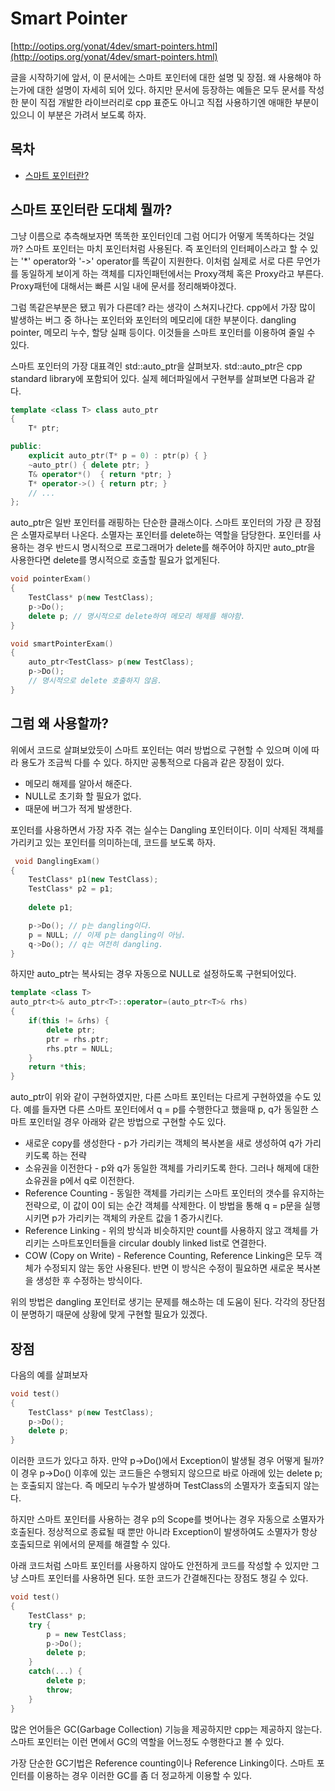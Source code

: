 # Smart Pointer

[http://ootips.org/yonat/4dev/smart-pointers.html](http://ootips.org/yonat/4dev/smart-pointers.html)

글을 시작하기에 앞서, 이 문서에는 스마트 포인터에 대한 설명 및 장점. 왜 사용해야 하는가에 대한 설명이 자세히 되어 있다. 하지만 문서에 등장하는 예들은 모두 문서를 작성한 분이 직접 개발한 라이브러리로 cpp 표준도 아니고 직접 사용하기엔 애매한 부분이 있으니 이 부분은 가려서 보도록 하자.

## 목차
* [스마트 포인터란?](https://github.com/nois0720/TIL/blob/master/cpp/smart-pointer.md#스마트-포인터란-도대체-뭘까)

## 스마트 포인터란 도대체 뭘까?

그냥 이름으로 추측해보자면 똑똑한 포인터인데 그럼 어디가 어떻게 똑똑하다는 것일까? 스마트 포인터는 마치 포인터처럼 사용된다. 즉 포인터의 인터페이스라고 할 수 있는 '*' operator와 '->' operator를 똑같이 지원한다. 이처럼 실제로 서로 다른 무언가를 동일하게 보이게 하는 객체를 디자인패턴에서는 Proxy객체 혹은 Proxy라고 부른다. Proxy패턴에 대해서는 빠른 시일 내에 문서를 정리해봐야겠다.

그럼 똑같은부분은 됐고 뭐가 다른데? 라는 생각이 스쳐지나간다. cpp에서 가장 많이 발생하는 버그 중 하나는 포인터와 포인터의 메모리에 대한 부분이다. dangling pointer, 메모리 누수, 할당 실패 등이다. 이것들을 스마트 포인터를 이용하여 줄일 수 있다.

스마트 포인터의 가장 대표격인 std::auto_ptr을 살펴보자. std::auto_ptr은 cpp standard library에 포함되어 있다. 실제 헤더파일에서 구현부를 살펴보면 다음과 같다.

```cpp
template <class T> class auto_ptr
{
	T* ptr;

public:
	explicit auto_ptr(T* p = 0) : ptr(p) { }
	~auto_ptr()	{ delete ptr; }
	T& operator*()	{ return *ptr; }
	T* operator->()	{ return ptr; }
	// ...
};
```

auto_ptr은 일반 포인터를 래핑하는 단순한 클래스이다. 스마트 포인터의 가장 큰 장점은 소멸자로부터 나온다. 소멸자는 포인터를 delete하는 역할을 담당한다. 포인터를 사용하는 경우 반드시 명시적으로 프로그래머가 delete를 해주어야 하지만 auto_ptr을 사용한다면 delete를 명시적으로 호출할 필요가 없게된다.

```cpp
void pointerExam()
{
	TestClass* p(new TestClass);
	p->Do();
	delete p; // 명시적으로 delete하여 메모리 해제를 해야함.
}

void smartPointerExam()
{
	auto_ptr<TestClass> p(new TestClass);
	p->Do();
	// 명시적으로 delete 호출하지 않음.
}
```

## 그럼 왜 사용할까?

위에서 코드로 살펴보았듯이 스마트 포인터는 여러 방법으로 구현할 수 있으며 이에 따라 용도가 조금씩 다를 수 있다. 하지만 공통적으로 다음과 같은 장점이 있다.

* 메모리 해제를 알아서 해준다.
* NULL로 초기화 할 필요가 없다.
* 때문에 버그가 적게 발생한다.

포인터를 사용하면서 가장 자주 겪는 실수는 Dangling 포인터이다. 이미 삭제된 객체를 가리키고 있는 포인터를 의미하는데, 코드를 보도록 하자.

```cpp
 void DanglingExam()
{
	TestClass* p1(new TestClass);
	TestClass* p2 = p1;
	
	delete p1;

	p->Do(); // p는 dangling이다.
	p = NULL; // 이제 p는 dangling이 아님.
	q->Do(); // q는 여전히 dangling.
}
```

하지만 auto_ptr는 복사되는 경우 자동으로 NULL로 설정하도록 구현되어있다.

```cpp
template <class T>
auto_ptr<t>& auto_ptr<T>::operator=(auto_ptr<T>& rhs)
{
	if(this != &rhs) {
		delete ptr;
		ptr = rhs.ptr;
		rhs.ptr = NULL;
	}
	return *this;
}
```

auto_ptr이 위와 같이 구현하였지만, 다른 스마트 포인터는 다르게 구현하였을 수도 있다. 예를 들자면 다른 스마트 포인터에서 q = p를 수행한다고 했을때 p, q가 동일한 스마트 포인터일 경우 아래와 같은 방법으로 구현할 수도 있다.

* 새로운 copy를 생성한다 - p가 가리키는 객체의 복사본을 새로 생성하여 q가 가리키도록 하는 전략
* 소유권을 이전한다 - p와 q가 동일한 객체를 가리키도록 한다. 그러나 해제에 대한 쇼유권을 p에서 q로 이전한다.
* Reference Counting - 동일한 객체를 가리키는 스마트 포인터의 갯수를 유지하는 전략으로, 이 값이 0이 되는 순간 객체를 삭제한다. 이 방법을 통해 q = p문을 실행시키면 p가 가리키는 객체의 카운트 값을 1 증가시킨다.
* Reference Linking - 위의 방식과 비슷하지만 count를 사용하지 않고 객체를 가리키는 스마트포인터들을 circular doubly linked list로 연결한다.
* COW (Copy on Write) - Reference Counting, Reference Linking은 모두 객체가 수정되지 않는 동안 사용된다. 반면 이 방식은 수정이 필요하면 새로운 복사본을 생성한 후 수정하는 방식이다.

위의 방법은 dangling 포인터로 생기는 문제를 해소하는 데 도움이 된다. 각각의 장단점이 분명하기 때문에 상황에 맞게 구현할 필요가 있겠다. 

## 장점

다음의 예를 살펴보자

```cpp
void test()
{	
	TestClass* p(new TestClass);
	p->Do();
	delete p;
}	
```

이러한 코드가 있다고 하자. 만약 p->Do()에서 Exception이 발생될 경우 어떻게 될까? 이 경우 p->Do() 이후에 있는 코드들은 수행되지 않으므로 바로 아래에 있는 delete p;는 호출되지 않는다. 즉 메모리 누수가 발생하며 TestClass의 소멸자가 호출되지 않는다.

하지만 스마트 포인터를 사용하는 경우 p의 Scope를 벗어나는 경우 자동으로 소멸자가 호출된다. 정상적으로 종료될 때 뿐만 아니라 Exception이 발생하여도 소멸자가 항상 호출되므로 위에서의 문제를 해결할 수 있다.

아래 코드처럼 스마트 포인터를 사용하지 않아도 안전하게 코드를 작성할 수 있지만 그냥 스마트 포인터를 사용하면 된다. 또한 코드가 간결해진다는 장점도 챙길 수 있다.

```cpp
void test()
{
	TestClass* p;
	try {
		p = new TestClass;
		p->Do();
		delete p;
	}
	catch(...) {
		delete p;
		throw;
	}
}
``` 

많은 언어들은 GC(Garbage Collection) 기능을 제공하지만 cpp는 제공하지 않는다. 스마트 포인터는 이런 면에서 GC의 역할을 어느정도 수행한다고 볼 수 있다.

가장 단순한 GC기법은 Reference counting이나 Reference Linking이다. 스마트 포인터를 이용하는 경우 이러한 GC를 좀 더 정교하게 이용할 수 있다.



